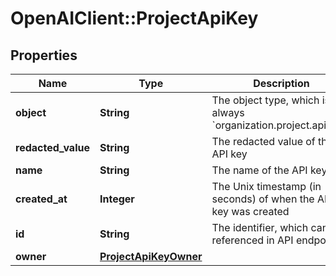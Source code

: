 # OpenAIClient::ProjectApiKey

## Properties
Name | Type | Description | Notes
------------ | ------------- | ------------- | -------------
**object** | **String** | The object type, which is always &#x60;organization.project.api_key&#x60; | 
**redacted_value** | **String** | The redacted value of the API key | 
**name** | **String** | The name of the API key | 
**created_at** | **Integer** | The Unix timestamp (in seconds) of when the API key was created | 
**id** | **String** | The identifier, which can be referenced in API endpoints | 
**owner** | [**ProjectApiKeyOwner**](ProjectApiKeyOwner.md) |  | 

